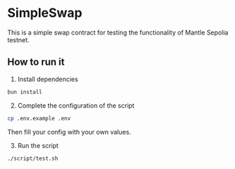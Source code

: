 # SimpleSwap

This is a simple swap contract for testing the functionality of Mantle Sepolia testnet.

## How to run it

1. Install dependencies

```bash
bun install
```

2. Complete the configuration of the script

```bash
cp .env.example .env
```

Then fill your config with your own values.

3. Run the script

```bash
./script/test.sh
```
